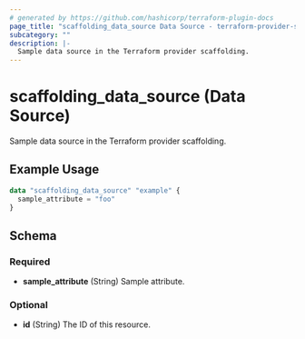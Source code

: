 ```yaml
---
# generated by https://github.com/hashicorp/terraform-plugin-docs
page_title: "scaffolding_data_source Data Source - terraform-provider-sapcc"
subcategory: ""
description: |-
  Sample data source in the Terraform provider scaffolding.
---
```


# scaffolding_data_source (Data Source)

Sample data source in the Terraform provider scaffolding.

## Example Usage

```terraform
data "scaffolding_data_source" "example" {
  sample_attribute = "foo"
}
```

<!-- schema generated by tfplugindocs -->
## Schema

### Required

- **sample_attribute** (String) Sample attribute.

### Optional

- **id** (String) The ID of this resource.



